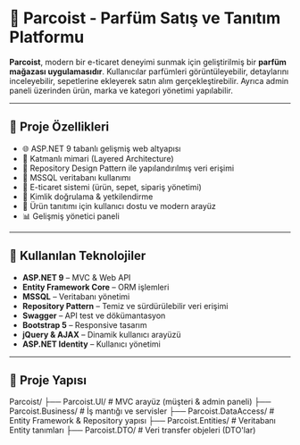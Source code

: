 # 🧴 Parcoist - Parfüm Satış ve Tanıtım Platformu

**Parcoist**, modern bir e-ticaret deneyimi sunmak için geliştirilmiş bir **parfüm mağazası uygulamasıdır**. Kullanıcılar parfümleri görüntüleyebilir, detaylarını inceleyebilir, sepetlerine ekleyerek satın alım gerçekleştirebilir. Ayrıca admin paneli üzerinden ürün, marka ve kategori yönetimi yapılabilir.

---

## 🚀 Proje Özellikleri

- 🌐 ASP.NET 9 tabanlı gelişmiş web altyapısı
- 🧱 Katmanlı mimari (Layered Architecture)
- 🧰 Repository Design Pattern ile yapılandırılmış veri erişimi
- 💾 MSSQL veritabanı kullanımı
- 🛒 E-ticaret sistemi (ürün, sepet, sipariş yönetimi)
- 🔐 Kimlik doğrulama & yetkilendirme
- 📸 Ürün tanıtımı için kullanıcı dostu ve modern arayüz
- 📊 Gelişmiş yönetici paneli

---

## 🧩 Kullanılan Teknolojiler

- **ASP.NET 9** – MVC & Web API
- **Entity Framework Core** – ORM işlemleri
- **MSSQL** – Veritabanı yönetimi
- **Repository Pattern** – Temiz ve sürdürülebilir veri erişimi
- **Swagger** – API test ve dökümantasyon
- **Bootstrap 5** – Responsive tasarım
- **jQuery & AJAX** – Dinamik kullanıcı arayüzü
- **ASP.NET Identity** – Kullanıcı yönetimi

---

## 📁 Proje Yapısı

Parcoist/
├── Parcoist.UI/ # MVC arayüz (müşteri & admin paneli)
├── Parcoist.Business/ # İş mantığı ve servisler
├── Parcoist.DataAccess/ # Entity Framework & Repository yapısı
├── Parcoist.Entities/ # Veritabanı Entity tanımları
├── Parcoist.DTO/ # Veri transfer objeleri (DTO'lar)
